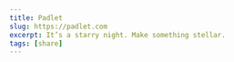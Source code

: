 ```yaml
---
title: Padlet
slug: https://padlet.com
excerpt: It’s a starry night. Make something stellar.
tags: [share]
---
```

